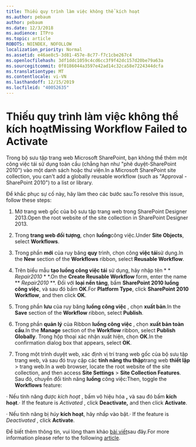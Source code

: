 ```yaml
---
title: Thiếu quy trình làm việc không thể kích hoạt
ms.author: pebaum
author: pebaum
ms.date: 12/3/2018
ms.audience: ITPro
ms.topic: article
ROBOTS: NOINDEX, NOFOLLOW
localization_priority: Normal
ms.assetid: e46ae8c5-3d81-457e-8c77-f7c1cbe267c4
ms.openlocfilehash: 3df1ddc1059c4cd6cc3f9f42dc157d20be79a63a
ms.sourcegitcommit: 0f0186044a3597e42ad14c32ca58e7224344dcfa
ms.translationtype: MT
ms.contentlocale: vi-VN
ms.lasthandoff: 12/15/2019
ms.locfileid: "40052635"
---
```

# <a name="missing-workflow-failed-to-activate"></a><span data-ttu-id="3f802-102">Thiếu quy trình làm việc không thể kích hoạt</span><span class="sxs-lookup"><span data-stu-id="3f802-102">Missing Workflow Failed to Activate</span></span>

<span data-ttu-id="3f802-103">Trong bộ sưu tập trang web Microsoft SharePoint, bạn không thể thêm một công việc tái sử dụng toàn cầu (chẳng hạn như "phê duyệt-SharePoint 2010") vào một danh sách hoặc thư viện.</span><span class="sxs-lookup"><span data-stu-id="3f802-103">In a Microsoft SharePoint site collection, you can't add a globally reusable workflow (such as "Approval - SharePoint 2010") to a list or library.</span></span>
  
<span data-ttu-id="3f802-104">Để khắc phục sự cố này, hãy làm theo các bước sau:</span><span class="sxs-lookup"><span data-stu-id="3f802-104">To resolve this issue, follow these steps:</span></span> 
  
1. <span data-ttu-id="3f802-105">Mở trang web gốc của bộ sưu tập trang web trong SharePoint Designer 2013.</span><span class="sxs-lookup"><span data-stu-id="3f802-105">Open the root website of the site collection in SharePoint Designer 2013.</span></span>
  
2. <span data-ttu-id="3f802-106">Trong **trang web đối tượng**, chọn **luồng**công việc.</span><span class="sxs-lookup"><span data-stu-id="3f802-106">Under **Site Objects**, select **Workflows**.</span></span> 
  
3. <span data-ttu-id="3f802-107">Trong phần **mới** của ruy băng **quy** trình, chọn công **việc tái**sử dụng.</span><span class="sxs-lookup"><span data-stu-id="3f802-107">In the **New** section of the **Workflows** ribbon, select **Reusable Workflow**.</span></span> 
  
4. <span data-ttu-id="3f802-108">Trên biểu mẫu **tạo luồng công việc tái** sử dụng, hãy nhập tên \* \* *Repair2010* \* \*.</span><span class="sxs-lookup"><span data-stu-id="3f802-108">On the **Create Reusable Workflow** form, enter the name \*\* *Repair2010* \*\*.</span></span> <span data-ttu-id="3f802-109">Đối với **loại nền tảng**, bấm **SharePoint 2010 luồng công việc**, và sau đó bấm **OK**.</span><span class="sxs-lookup"><span data-stu-id="3f802-109">For **Platform Type**, click **SharePoint 2010 Workflow**, and then click **OK**.</span></span> 
  
1. <span data-ttu-id="3f802-110">Trong phần **lưu** của ruy băng **luồng công việc** , chọn **xuất bản**.</span><span class="sxs-lookup"><span data-stu-id="3f802-110">In the **Save** section of the **Workflow** ribbon, select **Publish**.</span></span> 
  
2. <span data-ttu-id="3f802-111">Trong phần **quản lý** của Ribbon **luồng công việc** , chọn **xuất bản toàn cầu**.</span><span class="sxs-lookup"><span data-stu-id="3f802-111">In the **Manage** section of the **Workflow** ribbon, select **Publish Globally**.</span></span> <span data-ttu-id="3f802-112">Trong hộp thoại xác nhận xuất hiện, chọn **OK**.</span><span class="sxs-lookup"><span data-stu-id="3f802-112">In the confirmation dialog box that appears, select **OK**.</span></span> 
  
3. <span data-ttu-id="3f802-113">Trong một trình duyệt web, xác định vị trí trang web gốc của bộ sưu tập trang web, và sau đó truy cập các **tính năng thu thập**trang web **thiết lập** \> trang web.</span><span class="sxs-lookup"><span data-stu-id="3f802-113">In a web browser, locate the root website of the site collection, and then access **Site Settings** \> **Site Collection Features**.</span></span> <span data-ttu-id="3f802-114">Sau đó, chuyển đổi tính năng **luồng** công việc:</span><span class="sxs-lookup"><span data-stu-id="3f802-114">Then, toggle the **Workflows** feature:</span></span> 
  
<span data-ttu-id="3f802-115">· Nếu tính năng được *kích hoạt* , bấm vô hiệu hóa **,** và sau đó bấm **kích hoạt**.</span><span class="sxs-lookup"><span data-stu-id="3f802-115">· If the feature is  *Activated*  , click **Deactivate,** and then click **Activate**.</span></span> 
  
<span data-ttu-id="3f802-116">· Nếu tính năng bị *hủy* **kích hoạt**, hãy nhấp vào bật.</span><span class="sxs-lookup"><span data-stu-id="3f802-116">· If the feature is  *Deactivated*  , click **Activate**.</span></span> 
  
<span data-ttu-id="3f802-117">Để biết thêm thông tin, vui lòng tham khảo [bài viết](https://go.microsoft.com/fwlink/?linkid=2047770&amp;clcid=0x409)sau đây.</span><span class="sxs-lookup"><span data-stu-id="3f802-117">For more information please refer to the following [article](https://go.microsoft.com/fwlink/?linkid=2047770&amp;clcid=0x409).</span></span>
  

